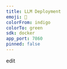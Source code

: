 ```yaml
---
title: LLM Deployment
emoji: 🤖
colorFrom: indigo
colorTo: green
sdk: docker
app_port: 7860
pinned: false
---
```


edit
